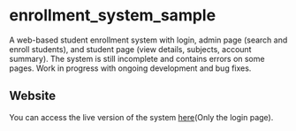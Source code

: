 # enrollment_system_sample
A web-based student enrollment system with login, admin page (search and enroll students), and student page (view details, subjects, account summary). The system is still incomplete and contains errors on some pages. Work in progress with ongoing development and bug fixes.

## Website
You can access the live version of the system [here](http://enrollmentsystemsample.infinityfreeapp.com/?i=1)(Only the login page).

